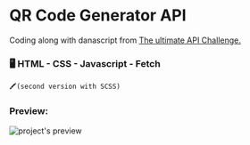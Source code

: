 # QR Code Generator API
Coding along with danascript from [ The ultimate API Challenge. ](https://theultimateapichallenge.com/challenges/qr-code-generator-api)

### 🖥️ HTML - CSS - Javascript - Fetch
`🖍️(second version with SCSS)`


### Preview:
![project's preview](https://theultimateapichallenge.com/images/preview/qr-code-generator.png)

